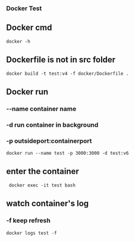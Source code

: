 ### Docker Test

## Docker cmd

```
docker -h
```

## Dockerfile is not in src folder

```
docker build -t test:v4 -f docker/Dockerfile .
```

## Docker run
### --name container name
### -d run container in background
### -p outsideport:containerport
```
docker run --name test -p 3000:3000 -d test:v6
```

## enter the container
```
 docker exec -it test bash
```

## watch container's log
### -f keep refresh
```
docker logs test -f
```